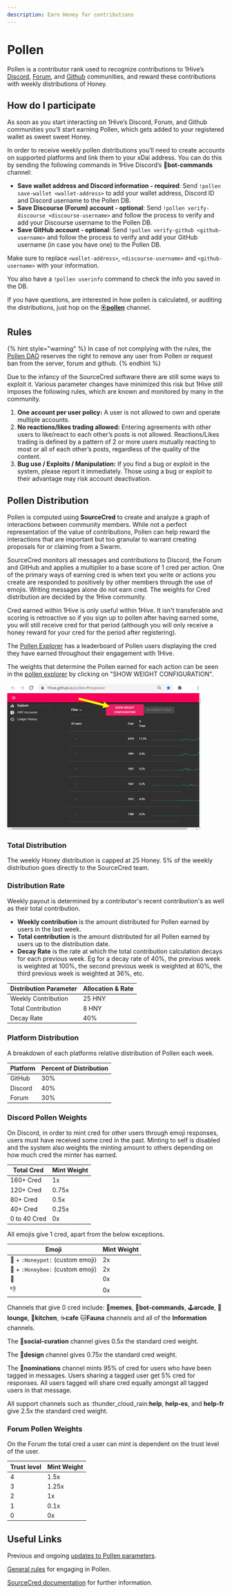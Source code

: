 ```yaml
---
description: Earn Honey for contributions
---
```


# Pollen

Pollen is a contributor rank used to recognize contributions to 1Hive’s [Discord](https://discord.gg/SRYMKh3C4W), [Forum](https://forum.1hive.org/), and [Github](https://github.com/1Hive) communities, and reward these contributions with weekly distributions of Honey.

## How do I participate

As soon as you start interacting on 1Hive’s Discord, Forum, and Github communities you’ll start earning Pollen, which gets added to your registered wallet as sweet sweet Honey.

In order to receive weekly pollen distributions you’ll need to create accounts on supported platforms and link them to your xDai address. You can do this by sending the following commands in 1Hive Discord’s 🤖**bot-commands** channel:

* **Save wallet address and Discord information - required**: Send `!pollen save-wallet <wallet-address>` to add your wallet address, Discord ID and Discord username to the Pollen DB.
* **Save Discourse (Forum) account - optional**: Send `!pollen verify-discourse <discourse-username>` and follow the process to verify and add your Discourse username to the Pollen DB.
* **Save GitHub account - optional**: Send `!pollen verify-github <github-username>` and follow the process to verify and add your GitHub username (in case you have one) to the Pollen DB.

Make sure to replace `<wallet-address>`, `<discourse-username>` and `<github-username>` with your information.

You also have a `!pollen userinfo` command to check the info you saved in the DB.

If you have questions, are interested in how pollen is calculated, or auditing the distributions, just hop on the [🏵**pollen**](https://discord.gg/SRYMKh3C4W) channel.

## Rules

{% hint style="warning" %}
In case of not complying with the rules, the [Pollen DAO](../community/swarms/pollen.md) reserves the right to remove any user from Pollen or request ban from the server, forum and github.
{% endhint %}

Due to the infancy of the SourceCred software there are still some ways to exploit it. Various parameter changes have minimized this risk but 1Hive still imposes the following rules, which are known and monitored by many in the community.

1. **One account per user policy:** A user is not allowed to own and operate multiple accounts.
2. **No reactions/likes trading allowed:** Entering agreements with other users to like/react to each other’s posts is not allowed. Reactions/Likes trading is defined by a pattern of 2 or more users mutually reacting to most or all of each other’s posts, regardless of the quality of the content.
3. **Bug use / Exploits / Manipulation:** If you find a bug or exploit in the system, please report it immediately. Those using a bug or exploit to their advantage may risk account deactivation.

## Pollen Distribution

Pollen is computed using **SourceCred** to create and analyze a graph of interactions between community members. While not a perfect representation of the value of contributions, Pollen can help reward the interactions that are important but too granular to warrant creating proposals for or claiming from a Swarm.

SourceCred monitors all messages and contributions to Discord, the Forum and GitHub and applies a multiplier to a base score of 1 cred per action. One of the primary ways of earning cred is when text you write or actions you create are responded to positively by other members through the use of emojis. Writing messages alone do not earn cred. The weights for Cred distribution are decided by the 1Hive community.

Cred earned within 1Hive is only useful within 1Hive. It isn't transferable and scoring is retroactive so if you sign up to pollen after having earned some, you will still receive cred for that period (although you will only receive a honey reward for your cred for the period after registering).

The [Pollen Explorer](https://1hive.github.io/pollen/#/explorer) has a leaderboard of Pollen users displaying the cred they have earned throughout their engagement with 1Hive.

The weights that determine the Pollen earned for each action can be seen in the [pollen explorer](https://1hive.github.io/pollen/#/explorer) by clicking on "SHOW WEIGHT CONFIGURATION".

![](<../.gitbook/assets/image (4).png>)

### Total Distribution

The weekly Honey distribution is capped at 25 Honey. 5% of the weekly distribution goes directly to the SourceCred team.

### Distribution Rate

Weekly payout is determined by a contributor's recent contribution's as well as their total contribution.

* **Weekly contribution** is the amount distributed for Pollen earned by users in the last week.
* **Total contribution** is the amount distributed for all Pollen earned by users up to the distribution date.
* **Decay Rate** is the rate at which the total contribution calculation decays for each previous week. Eg for a decay rate of 40%, the previous week is weighted at 100%, the second previous week is weighted at 60%, the third previous week is weighted at 36%, etc.

| Distribution Parameter | Allocation & Rate |
| ---------------------- | ----------------- |
| Weekly Contribution    | 25 HNY            |
| Total Contribution     | 8 HNY             |
| Decay Rate             | 40%               |

### Platform Distribution

A breakdown of each platforms relative distribution of Pollen each week.

| Platform | Percent of Distribution |
| -------- | ----------------------- |
| GitHub   | 30%                     |
| Discord  | 40%                     |
| Forum    | 30%                     |

### Discord Pollen Weights

On Discord, in order to mint cred for other users through emoji responses, users must have received some cred in the past. Minting to self is disabled and the system also weights the minting amount to others depending on how much cred the minter has earned.

| Total Cred   | Mint Weight |
| ------------ | ----------- |
| 160+ Cred    | 1x          |
| 120+ Cred    | 0.75x       |
| 80+ Cred     | 0.5x        |
| 40+ Cred     | 0.25x       |
| 0 to 40 Cred | 0x          |

All emojis give 1 cred, apart from the below exceptions.

| Emoji                            | Mint Weight |
| -------------------------------- | ----------- |
| 🍯 + `:Honeypot:` (custom emoji) | 2x          |
| 🐝 + `:Honeybee:` (custom emoji) | 2x          |
| 💩                               | 0x          |
| 👎                               | 0x          |

Channels that give 0 cred include: 🐸**memes**, 🤖**bot-commands**, 🕹**arcade**, 🦩**lounge**, 🍱**kitchen**, :coffee:**cafe** 🐱**Fauna** channels and all of the **Information** channels.

The 🐝**social-curation** channel gives 0.5x the standard cred weight.

The 🌈**design** channel gives 0.75x the standard cred weight.

The 🍄**nominations** channel mints 95% of cred for users who have been tagged in messages. Users sharing a tagged user get 5% cred for responses. All users tagged will share cred equally amongst all tagged users in that message.

All support channels such as :thunder\_cloud\_rain:**help**, **help-es**, and **help-fr** give 2.5x the standard cred weight.

### Forum Pollen Weights

On the Forum the total cred a user can mint is dependent on the trust level of the user.

| Trust level | Mint Weight |
| ----------- | ----------- |
| 4           | 1.5x        |
| 3           | 1.25x       |
| 2           | 1x          |
| 1           | 0.1x        |
| 0           | 0x          |

## Useful Links

Previous and ongoing [updates to Pollen parameters](https://forum.1hive.org/t/updates-to-sourcecred/726).

[General rules](https://forum.1hive.org/t/pollen-rules-and-a-reporting-system/1155) for engaging in Pollen.

[SourceCred documentation](https://sourcecred.io/docs/) for further information.
